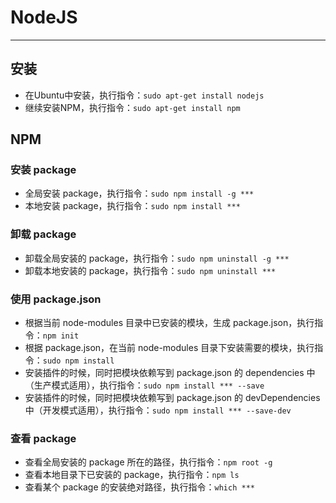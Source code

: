# NodeJS
***

## 安装
* 在Ubuntu中安装，执行指令：`sudo apt-get install nodejs`
* 继续安装NPM，执行指令：`sudo apt-get install npm`

## NPM
### 安装 package
* 全局安装 package，执行指令：`sudo npm install -g ***`
* 本地安装 package，执行指令：`sudo npm install ***`

### 卸载 package
* 卸载全局安装的 package，执行指令：`sudo npm uninstall -g ***`
* 卸载本地安装的 package，执行指令：`sudo npm uninstall ***`

### 使用 package.json
* 根据当前 node-modules 目录中已安装的模块，生成 package.json，执行指令：`npm init`
* 根据 package.json，在当前 node-modules 目录下安装需要的模块，执行指令：`sudo npm install`
* 安装插件的时候，同时把模块依赖写到 package.json 的 dependencies 中（生产模式适用），执行指令：`sudo npm install *** --save`
* 安装插件的时候，同时把模块依赖写到 package.json 的 devDependencies 中（开发模式适用），执行指令：`sudo npm install *** --save-dev`

### 查看 package
* 查看全局安装的 package 所在的路径，执行指令：`npm root -g`
* 查看本地目录下已安装的 package，执行指令：`npm ls`
* 查看某个 package 的安装绝对路径，执行指令：`which ***`
